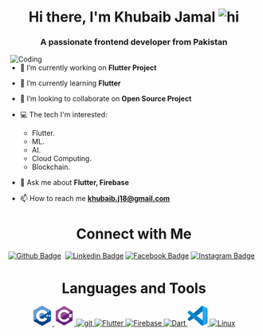 <h1 align=center >Hi there, I'm Khubaib Jamal <img src="https://user-images.githubusercontent.com/1303154/88677602-1635ba80-d120-11ea-84d8-d263ba5fc3c0.gif" width="28px" height="28px" alt="hi"></h1>

<h3 align="center">A passionate frontend developer from Pakistan</h3>

<img align="right" alt="Coding" width = "500"  src="https://r7q6w9z6.rocketcdn.me/career/wp-content/uploads/2020/03/hello.gif"/>


- 🔭 I’m currently working on **Flutter Project**

- 🌱 I’m currently learning **Flutter**

- 👯 I’m looking to collaborate on **Open Source Project**

- 💻 The tech I'm interested:
    - Flutter.
    - ML.
    - AI.
    - Cloud Computing.
    - Blockchain.

- 💬 Ask me about **Flutter, Firebase**

- 📫 How to reach me **khubaib.j18@gmail.com**

<h1 align=center >Connect with Me</h1>
<p align=center >

[![Github Badge](https://img.shields.io/github/followers/KhubaibJamal?label=GitHub&logo=GitHub&style=for-the-badge&color=red)](https://github.com/KhubaibJamal?tab=followers)&nbsp;
[![Linkedin Badge](https://img.shields.io/badge/linkedin-%230077B5.svg?&style=for-the-badge&logo=linkedin&logoColor=white)](https://www.linkedin.com/in/khubaib-jamal/)
[![Facebook Badge](https://img.shields.io/badge/facebook-%231877F2.svg?&style=for-the-badge&logo=facebook&logoColor=white)](https://www.facebook.com/khubaib.jamal.18/)
  [![Instagram Badge](https://img.shields.io/badge/instagram-%23E4405F.svg?&style=for-the-badge&logo=instagram&logoColor=white)](https://www.instagram.com/khubaib_jamal/)
</p>

<h1 align="center"> Languages and Tools</h1>
<div align=center>
<a href="https://www.w3schools.com/cpp/" target="_blank" rel="noreferrer">
<img src="https://raw.githubusercontent.com/devicons/devicon/master/icons/cplusplus/cplusplus-original.svg" alt="cplusplus" width="40" height="40"/>
</a>
<a href="https://www.w3schools.com/cs/" target="_blank" rel="noreferrer">
<img src="https://raw.githubusercontent.com/devicons/devicon/master/icons/csharp/csharp-original.svg" alt="csharp" width="40" height="40"/>
</a>
<a href="https://git-scm.com/" target="_blank" rel="noreferrer">
<img src="https://www.vectorlogo.zone/logos/git-scm/git-scm-icon.svg" alt="git" width="40" height="40"/>
</a>
<a href="https://flutter.dev/" target="_blank" rel="noreferrer">
<img src="https://www.vectorlogo.zone/logos/flutterio/flutterio-icon.svg" alt="Flutter" width="40" height="40"/>
</a><a href="https://firebase.google.com/?gclid=CjwKCAjw7p6aBhBiEiwA83fGuuh-OAqFYblOyFz-sd14L3YKVlDJmOFx257naliCGEQ-XISwcSOlGRoCtlYQAvD_BwE&gclsrc=aw.ds" target="_blank" rel="noreferrer">
<img src="https://www.vectorlogo.zone/logos/firebase/firebase-icon.svg" alt="Firebase" width="40" height="40"/>
</a>
<a href="https://dart.dev/" target="_blank" rel="noreferrer">
<img src="https://www.vectorlogo.zone/logos/dartlang/dartlang-icon.svg" alt="Dart" width="40" height="40"/>
</a>
<a href="https://code.visualstudio.com/" target="_blank" rel="noreferrer">
<img src="https://raw.githubusercontent.com/github/explore/80688e429a7d4ef2fca1e82350fe8e3517d3494d/topics/visual-studio-code/visual-studio-code.png" alt="Visual Studio Code" width="40" height="40"/>
<a href="https://www.linux.org/" target="_blank" rel="noreferrer">
<img src="https://www.vectorlogo.zone/logos/linux/linux-icon.svg" alt="Linux" width="40" height="40"/>
</a>
</div>
